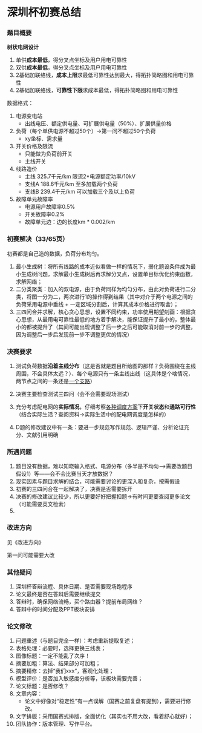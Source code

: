 # 深圳杯初赛总结

### 题目概要

**树状电网设计**

1. 单供**成本最低**，得分叉点坐标及用户用电可靠性
2. 双供**成本最低**，得分叉点坐标及用户用电可靠性
3. 2基础加联络线，**成本上限**求最低可靠性达到最大，得拓扑简略图和用电可靠性
4. 2基础加联络线，**可靠性下限**求成本最低，得拓扑简略图和用电可靠性



数据格式：

1. 电源变电站
   - 出线电压、额定供电量、可扩展供电量（50%）、扩展供量价格
2. 负荷（每个单供电源不超过50个）->第一问不超过50个负荷
   - xy坐标、需求量
3. 开关价格及限流
   - 只能做为负荷前开关
   - 主线开关
4. 线路造价
   - 主线 325.7千元/km 限流2*电源额定功率/10kV
   - 支线A 188.6千元/km 至多加载两个负荷
   - 支线B 239.4千元/km 可以加载三个及以上负荷
5. 故障单元故障率
   - 电源用户故障率0.5%
   - 开关故障率0.2%
   - 故障单元边：边的长度km * 0.002/km



### 初赛解决（33/65页）

初赛都是自己造的数据，负荷分布均匀。

1. 最小生成树：将所有线路的成本近似看做一样的情况下，弱化题设条件成为最小生成树问题，求解最小生成树后再求解分叉点，设置单目标优化约束函数，求解网络；
2. 二分类聚类：加入的双电源，由于负荷同样为均匀分布，由此对负荷进行二分类，将图一分为二，两次进行1的操作得到结果（其中对介于两个电源之间的负荷采用电源中垂线 + 一定区域分割后，计算其成本价格进行取舍）；
3. 三四问合并求解，核心贪心思想，设置不同约束，功率使用期望刻画：根据贪心思想，从最用电可靠性最低的地方着手解决，能保证提升了最小的，整体最小的都被提升了（其间可能出现调整了后一步之后可能取消对前一步的调整，因为调整后一步后发现前一步不调整更优的情况）



### 决赛要求

1. 测试负荷数据**沿着主线分布**（这是否就是题目所给图的那样？负荷围绕在主线周围，不会具体太远？）、每个电源只有一条主线出线（这具体是个啥情况，两节点之间的一条还是<u>一个支路</u>）

   

2. 决赛主要检查测试三四问（会不会需要现场测试）

3. 充分考虑配电网的**实际情况**，仔细考察<u>各种调度方案</u>下**开关状态**和**通路可行性**（结合实际生活？查阅资料->实际生活中的配电网调度是怎样的）

4. D题的修改建议中有一条：要进一步规范写作规范、逻辑严谨、分析论证充分、文献引用明确



### 所遇问题

1. 题目没有数据，难以知晓输入格式、电源分布（多半是不均匀-->需要改题目假设1）等——会不会比赛当天才放数据？
2. 现实因素与题目求解的结合，可能需要讨论的更深入和复杂，按需假设
3. 初赛的三四问合在一起解决了，决赛是否需要拆开
4. 决赛的修改建议比较少，所以更要好好把握扣题->有时间更要查阅更多论文（可能需要英文检索）
5. 



### 改进方向

见《改进方向》

第一问可能需要大改



### 其他疑问

1. 深圳杯答辩流程、具体日期、是否需要现场跑程序
2. 论文最终是否在答辩后需要继续提交
3. 答辩时，确保网络流畅，买个路由器？提前布局网络？
4. 答辩中的时间分配及PPT板块安排



### 论文修改

1. 问题重述（与题目完全一样）：考虑重新提取复述；
2. 表格处理：必要时，选择更换三线表；
3. 图像标题：一定不能乱了次序！
4. 摘要加粗：算法、结果部分可加粗；
5. 摘要精修：去掉“我们xxx”，客观化处理；
6. 模型评价：是否加入敏感度分析等，该板块需要完善；
7. 论文标题：是否修改？
8. 文章内容：
   - 论文中好像对“稳定性”有一点误解（国赛之前复盘有提到），需要进行修改。
9. 文字排版：采用国赛式排版，全面优化（其实也不用大改，看着舒心就好）；
10. 团队协作：版本管理、写作平台。
